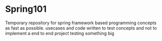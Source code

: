 # Spring101
Temporary repository for spring framework based programming concepts as fast as possible.
usecases and code written to test concepts and not to implement a end to end project
testing something big
